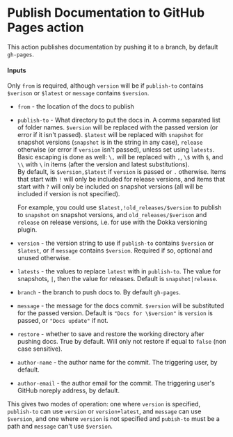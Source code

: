 # Publish Documentation to GitHub Pages action

This action publishes documentation by pushing it to a branch, by default `gh-pages`.

#### Inputs

Only `from` is required, although `version` will be if `publish-to` contains `$verison` or `$latest` or `message`
contains `$version`.

* `from` - the location of the docs to publish
* `publish-to` - What directory to put the docs in. A comma separated list of folder names.  `$version` will be replaced with the passed version
  (or error if it isn't passed).  `$latest` will be replaced with `snapshot` for snapshot versions (`snapshot` is in the string in any case), 
  `release` otherwise (or error if `version` isn't passed), unless set using `latests`. 
  Basic escaping is done as well: `\,` will be replaced with `,`, `\$` with `$`, and `\\` with `\` in items (after the version and latest substitutions).  
  By default, is `$version,$latest` if `version` is passed or `.` otherwise.  Items that start with `!` will only be included for release versions, 
  and items that start with `?` will only be included on snapshot versions (all will be included if version is not specified).
  
  For example, you could use `$latest,!old_releases/$version` to publish to `snapshot` on snapshot versions, and `old_releases/$verison` and `release` on 
  release versions, i.e. for use with the Dokka versioning plugin.
* `version` - the version string to use if `publish-to` contains `$version` or `$latest`, or if `message`
  contains `$version`. Required if so, optional and unused otherwise.
* `latests` - the values to replace `latest` with in `publish-to`.  The value for snapshots, `|`, then the value for releases.  Default is `snapshot|release`.
* `branch` - the branch to push docs to. By default `gh-pages`.
* `message` - the message for the docs commit.  `$version` will be substituted for the passed version. Default
  is `"Docs for \$version"` is `version` is passed, or `"Docs update"` if not.
* `restore` - whether to save and restore the working directory after pushing docs. True by default. Will only not
  restore if equal to `false` (non case sensitive).
* `author-name` - the author name for the commit.  The triggering user, by default.
* `author-email` - the author email for the commit.  The triggering user's GitHub noreply address, by default.

This gives two modes of operation: one where `version` is specified, `publish-to` can use `version` or `version+latest`,
and `message` can use `$version`, and one where `version` is not specified and `pubish-to` must be a path and `message`
can't use `$version`.